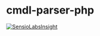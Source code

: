 cmdl-parser-php
===============

[![SensioLabsInsight](https://insight.sensiolabs.com/projects/ba69acfe-1cce-4263-a035-473106e8d343/big.png)](https://insight.sensiolabs.com/projects/ba69acfe-1cce-4263-a035-473106e8d343)